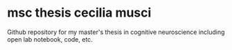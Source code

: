 # msc thesis cecilia musci
Github repository for my master's thesis in cognitive neuroscience including open lab notebook, code, etc.

